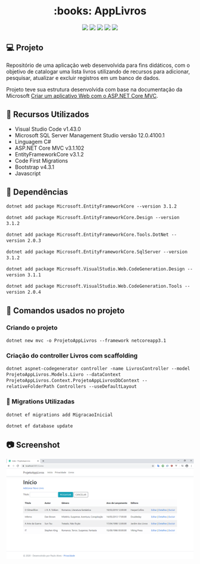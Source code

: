 <h1 align="center">:books: AppLivros</h1>

<p align="center">
  <a href="https://code.visualstudio.com/"><img src="https://img.shields.io/badge/VSCode-v1.43-%2300BFFF"></a>
  <a href="https://docs.microsoft.com/pt-br/aspnet/core/mvc/overview?view=aspnetcore-3.1"><img     src="https://img.shields.io/badge/ASP.NET%20Core%20MVC-v3.1-blue"></a>
  <a https://docs.microsoft.com/pt-br/ef/core/"><img src="https://img.shields.io/badge/EntityFrameworkCore-v3.1-orange"></a>
  <a href="https://getbootstrap.com/docs/4.3/getting-started/introduction/"><img src="https://img.shields.io/badge/Bootstrap-v4.3.1-blueviolet"></a>
  <a href="https://www.microsoft.com/pt-br/sql-server/sql-server-downloads"><img src="https://img.shields.io/badge/SqlServer-v12.0-brightgreen"></a>
</p>

## :computer: Projeto
Repositório de uma aplicação web desenvolvida para fins didáticos, com o objetivo de catalogar uma lista livros utilizando de recursos
para adicionar, pesquisar, atualizar e excluir registros em um banco de dados.
 
Projeto teve sua estrutura desenvolvida com base na documentação da Microsoft [Criar um aplicativo Web com o ASP.NET Core MVC](https://docs.microsoft.com/pt-br/aspnet/core/tutorials/first-mvc-app/?view=aspnetcore-3.0).

## :rocket: Recursos Utilizados
- Visual Studio Code v1.43.0
- Microsoft SQL Server Management Studio versão 12.0.4100.1
- Linguagem C#
- ASP.NET Core MVC v3.1.102
- EntityFrameworkCore v3.1.2
- Code First Migrations
- Bootstrap v4.3.1
- Javascript

## :blue_book: Dependências
```
dotnet add package Microsoft.EntityFrameworkCore --version 3.1.2
```
```
dotnet add package Microsoft.EntityFrameworkCore.Design --version 3.1.2
```
```
dotnet add package Microsoft.EntityFrameworkCore.Tools.DotNet --version 2.0.3
```
```
dotnet add package Microsoft.EntityFrameworkCore.SqlServer --version 3.1.2
```
```
dotnet add package Microsoft.VisualStudio.Web.CodeGeneration.Design --version 3.1.1
```
```
dotnet add package Microsoft.VisualStudio.Web.CodeGeneration.Tools --version 2.0.4
```
## :green_book: Comandos usados no projeto

### Criando o projeto
```
dotnet new mvc -o ProjetoAppLivros --framework netcoreapp3.1
```

### Criação do controller Livros com scaffolding
```
dotnet aspnet-codegenerator controller -name LivrosController --model ProjetoAppLivros.Models.Livro --dataContext ProjetoAppLivros.Context.ProjetoAppLivrosDbContext --relativeFolderPath Controllers --useDefaultLayout
```

### :ledger: Migrations Utilizadas
```
dotnet ef migrations add MigracaoInicial
```
```
dotnet ef database update
```
## :camera: Screenshot
![Screenshot](https://github.com/PauloAlves8039/AppLivros/blob/master/src/ProjetoAppLivros/wwwroot/images/screenshot.png)

